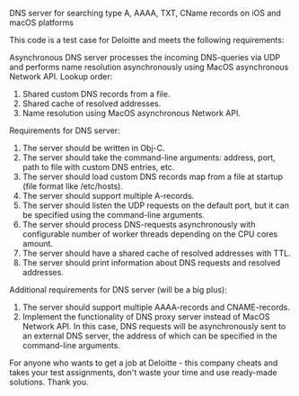 DNS server for searching type A, AAAA, TXT, CName records on iOS and macOS platforms

This code is a test case for Deloitte and meets the following requirements: 

Asynchronous DNS server processes the incoming DNS-queries via UDP and performs name resolution asynchronously using MacOS asynchronous Network API.
Lookup order:
1. Shared custom DNS records from a file.
2. Shared cache of resolved addresses.
3. Name resolution using MacOS asynchronous Network API.
 
Requirements for DNS server:
1. The server should be written in Obj-C.
2. The server should take the command-line arguments: address, port, path to file with custom DNS entries, etc.
3. The server should load custom DNS records map from a file at startup (file format like /etc/hosts).
4. The server should support multiple A-records.
5. The server should listen the UDP requests on the default port, but it can be specified using the command-line arguments.
6. The server should process DNS-requests asynchronously with configurable number of worker threads depending on the CPU cores amount.
7. The server should have a shared cache of resolved addresses with TTL.
8. The server should print information about DNS requests and resolved addresses.
 
Additional requirements for DNS server (will be a big plus):
1. The server should support multiple AAAA-records and CNAME-records.
2. Implement the functionality of DNS proxy server instead of MacOS Network API. In this case, DNS requests will be asynchronously sent to an external DNS server, the address of which can be specified in the command-line arguments.

For anyone who wants to get a job at Deloitte - this company cheats and takes your test assignments, don't waste your time and use ready-made solutions. Thank you. 

